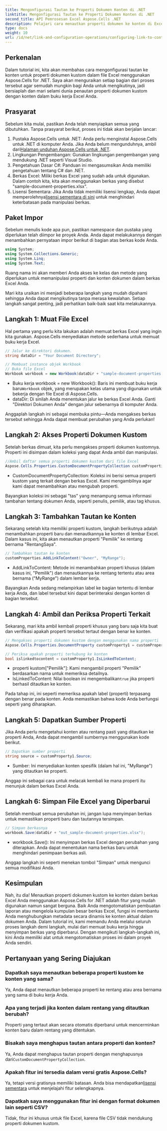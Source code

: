 ```yaml
---
title: Mengonfigurasi Tautan ke Properti Dokumen Konten di .NET
linktitle: Mengonfigurasi Tautan ke Properti Dokumen Konten di .NET
second_title: API Pemrosesan Excel Aspose.Cells .NET
description: Pelajari cara menautkan properti dokumen ke konten di Excel menggunakan Aspose.Cells untuk .NET. Tutorial langkah demi langkah untuk pengembang.
type: docs
weight: 10
url: /id/net/link-and-configuration-operations/configuring-link-to-content-document-property/
---
```

## Perkenalan

Dalam tutorial ini, kita akan membahas cara mengonfigurasi tautan ke konten untuk properti dokumen kustom dalam file Excel menggunakan Aspose.Cells for .NET. Saya akan menguraikan setiap bagian dari proses tersebut agar semudah mungkin bagi Anda untuk mengikutinya, jadi bersiaplah dan mari selami dunia penautan properti dokumen kustom dengan konten dalam buku kerja Excel Anda.

## Prasyarat

Sebelum kita mulai, pastikan Anda telah menyiapkan semua yang dibutuhkan. Tanpa prasyarat berikut, proses ini tidak akan berjalan lancar:

1. Pustaka Aspose.Cells untuk .NET: Anda perlu menginstal Aspose.Cells untuk .NET di komputer Anda. Jika Anda belum mengunduhnya, ambil dari[Halaman unduhan Aspose.Cells untuk .NET](https://releases.aspose.com/cells/net/).
2. Lingkungan Pengembangan: Gunakan lingkungan pengembangan yang mendukung .NET seperti Visual Studio.
3. Pengetahuan Dasar C#: Panduan ini mengasumsikan Anda memiliki pengetahuan tentang C# dan .NET.
4. Berkas Excel: Miliki berkas Excel yang sudah ada untuk digunakan. Dalam contoh kita, kita akan menggunakan berkas yang disebut "sample-document-properties.xlsx".
5.  Lisensi Sementara: Jika Anda tidak memiliki lisensi lengkap, Anda dapat memperolehnya[lisensi sementara di sini](https://purchase.aspose.com/temporary-license/) untuk menghindari keterbatasan pada manipulasi berkas.

## Paket Impor

Sebelum menulis kode apa pun, pastikan namespace dan pustaka yang diperlukan telah diimpor ke proyek Anda. Anda dapat melakukannya dengan menambahkan pernyataan impor berikut di bagian atas berkas kode Anda.

```csharp
using System;
using System.Collections.Generic;
using System.Linq;
using System.Text;
```

Ruang nama ini akan memberi Anda akses ke kelas dan metode yang diperlukan untuk memanipulasi properti dan konten dokumen dalam berkas Excel Anda.

Mari kita uraikan ini menjadi beberapa langkah yang mudah dipahami sehingga Anda dapat mengikutinya tanpa merasa kewalahan. Setiap langkah sangat penting, jadi perhatikan baik-baik saat kita melakukannya.

## Langkah 1: Muat File Excel

Hal pertama yang perlu kita lakukan adalah memuat berkas Excel yang ingin kita gunakan. Aspose.Cells menyediakan metode sederhana untuk memuat buku kerja Excel.

```csharp
// Jalur ke direktori dokumen.
string dataDir = "Your Document Directory";

// Membuat instance objek Workbook
// Buka file Excel
Workbook workbook = new Workbook(dataDir + "sample-document-properties.xlsx");
```

-  Buku kerja workbook = new Workbook(): Baris ini membuat buku kerja baru`Workbook` objek, yang merupakan kelas utama yang digunakan untuk bekerja dengan file Excel di Aspose.Cells.
- dataDir: Di sinilah Anda menentukan jalur ke berkas Excel Anda. Ganti "Direktori Dokumen Anda" dengan jalur sebenarnya di komputer Anda.

Anggaplah langkah ini sebagai membuka pintu—Anda mengakses berkas tersebut sehingga Anda dapat membuat perubahan yang Anda perlukan!

## Langkah 2: Akses Properti Dokumen Kustom

Setelah berkas dimuat, kita perlu mengakses properti dokumen kustomnya. Properti ini disimpan dalam koleksi yang dapat Anda ambil dan manipulasi.

```csharp
//Ambil daftar semua properti dokumen kustom dari file Excel
Aspose.Cells.Properties.CustomDocumentPropertyCollection customProperties = workbook.Worksheets.CustomDocumentProperties;
```

- CustomDocumentPropertyCollection: Koleksi ini berisi semua properti kustom yang terkait dengan berkas Excel. Kami mengambilnya agar kami dapat menambahkan atau mengubah properti.

Bayangkan koleksi ini sebagai "tas" yang menampung semua informasi tambahan tentang dokumen Anda, seperti penulis, pemilik, atau tag khusus.

## Langkah 3: Tambahkan Tautan ke Konten

Sekarang setelah kita memiliki properti kustom, langkah berikutnya adalah menambahkan properti baru dan menautkannya ke konten di lembar Excel. Dalam kasus ini, kita akan menautkan properti "Pemilik" ke rentang bernama "RentangSaya".

```csharp
// Tambahkan tautan ke konten
customProperties.AddLinkToContent("Owner", "MyRange");
```

- AddLinkToContent: Metode ini menambahkan properti khusus (dalam kasus ini, "Pemilik") dan menautkannya ke rentang tertentu atau area bernama ("MyRange") dalam lembar kerja.

Bayangkan Anda sedang melampirkan label ke bagian tertentu di lembar kerja Anda, dan label tersebut kini dapat berinteraksi dengan konten di bagian tersebut.

## Langkah 4: Ambil dan Periksa Properti Terkait

Sekarang, mari kita ambil kembali properti khusus yang baru saja kita buat dan verifikasi apakah properti tersebut tertaut dengan benar ke konten.

```csharp
// Mengakses properti dokumen kustom dengan menggunakan nama properti
Aspose.Cells.Properties.DocumentProperty customProperty1 = customProperties["Owner"];

// Periksa apakah properti terhubung ke konten
bool islinkedtocontent = customProperty1.IsLinkedToContent;
```

- properti kustom["Pemilik"]: Kami mengambil properti "Pemilik" berdasarkan nama untuk memeriksa detailnya.
-  IsLinkedToContent: Nilai boolean ini mengembalikan`true` jika properti berhasil ditautkan ke konten.

Pada tahap ini, ini seperti memeriksa apakah label (properti) terpasang dengan benar pada konten. Anda memastikan bahwa kode Anda berfungsi seperti yang diharapkan.

## Langkah 5: Dapatkan Sumber Properti

Jika Anda perlu mengetahui konten atau rentang pasti yang ditautkan ke properti Anda, Anda dapat mengambil sumbernya menggunakan kode berikut.

```csharp
// Dapatkan sumber properti
string source = customProperty1.Source;
```

- Sumber: Ini menyediakan konten spesifik (dalam hal ini, "MyRange") yang ditautkan ke properti.

Anggap ini sebagai cara untuk melacak kembali ke mana properti itu menunjuk dalam berkas Excel Anda.

## Langkah 6: Simpan File Excel yang Diperbarui

Setelah membuat semua perubahan ini, jangan lupa menyimpan berkas untuk memastikan properti baru dan tautannya tersimpan.

```csharp
// Simpan berkasnya
workbook.Save(dataDir + "out_sample-document-properties.xlsx");
```

- workbook.Save(): Ini menyimpan berkas Excel dengan perubahan yang diterapkan. Anda dapat menentukan nama berkas baru untuk menghindari penimpaan berkas asli.

Anggap langkah ini seperti menekan tombol "Simpan" untuk mengunci semua modifikasi Anda.

## Kesimpulan

Nah, itu dia! Menautkan properti dokumen kustom ke konten dalam berkas Excel Anda menggunakan Aspose.Cells for .NET adalah fitur yang mudah digunakan namun sangat berguna. Baik Anda mengotomatiskan pembuatan laporan atau mengelola kumpulan besar berkas Excel, fungsi ini membantu Anda menghubungkan metadata secara dinamis ke konten aktual dalam dokumen Anda.
Dalam tutorial ini, kami memandu Anda melalui seluruh proses langkah demi langkah, mulai dari memuat buku kerja hingga menyimpan berkas yang diperbarui. Dengan mengikuti langkah-langkah ini, kini Anda memiliki alat untuk mengotomatiskan proses ini dalam proyek Anda sendiri.

## Pertanyaan yang Sering Diajukan

### Dapatkah saya menautkan beberapa properti kustom ke konten yang sama?
Ya, Anda dapat menautkan beberapa properti ke rentang atau area bernama yang sama di buku kerja Anda.

### Apa yang terjadi jika konten dalam rentang yang ditautkan berubah?
Properti yang tertaut akan secara otomatis diperbarui untuk mencerminkan konten baru dalam rentang yang ditentukan.

### Bisakah saya menghapus tautan antara properti dan konten?
 Ya, Anda dapat menghapus tautan properti dengan menghapusnya dari`CustomDocumentPropertyCollection`.

### Apakah fitur ini tersedia dalam versi gratis Aspose.Cells?
 Ya, tetapi versi gratisnya memiliki batasan. Anda bisa mendapatkan[lisensi sementara](https://purchase.aspose.com/temporary-license/) untuk menjelajahi fitur selengkapnya.

### Dapatkah saya menggunakan fitur ini dengan format dokumen lain seperti CSV?
Tidak, fitur ini khusus untuk file Excel, karena file CSV tidak mendukung properti dokumen kustom.